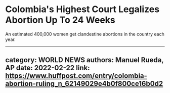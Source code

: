 # Colombia's Highest Court Legalizes Abortion Up To 24 Weeks

An estimated 400,000 women get clandestine abortions in the country each year.

---
category: WORLD NEWS
authors: Manuel Rueda, AP
date: 2022-02-22
link: https://www.huffpost.com/entry/colombia-abortion-ruling_n_62149029e4b0f800ce16b0d2
---
